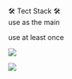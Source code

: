 

🛠️ Tect Stack 🛠️ </br>
use as the main 


use at least once 

<img src="https://img.shields.io/badge/JAVA-F7DF1E?
          style=flat
          &logo=JAVA
          &logoColor=white"/>



<img src="https://img.shields.io/badge/-#F7DF1E?
          style=[배지의 모양 :(plastic, flat, flat-square, for-the-badge, social)중 하나만 골라 넣는다.]
          &logo=[정식로고네임]
          &logoColor=[빨간 화살표친 로고의 색_(영어 또는 #뺀 색상hexa값)]"/>
